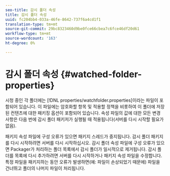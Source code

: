 ```yaml
---
seo-title: 감시 폴더 속성
title: 감시 폴더 속성
uuid: fc204bb4-033a-46fe-8642-737f6a4cd1f1
translation-type: tm+mt
source-git-commit: 29bc8323460d9be0fce66cbea7c6fce46df20d61
workflow-type: tm+mt
source-wordcount: '163'
ht-degree: 0%

---
```



# 감시 폴더 속성 {#watched-folder-properties}

시청 중인 각 폴더에는 [!DNL properties/watchfolder.properties]이라는 파일이 포함되어 있습니다. 이 파일에는 암호화할 항목 및 적용할 정책을 비롯하여 이 폴더에 저장된 컨텐츠에 대한 패키징 옵션이 포함되어 있습니다. 속성 파일의 값에 대한 모든 변경 사항은 다음 번에 감시 폴더 패키저가 실행될 때 적용됩니다(서버를 다시 시작할 필요가 없음).

패키지 속성 파일에 구성 오류가 있으면 패키지 스레드가 중지됩니다. 감시 폴더 패키지를 다시 시작하려면 서버를 다시 시작하십시오. 감시 폴더 속성 파일에 구성 오류가 있으면 Packager가 처리하는 폴더 목록에서 감시 폴더가 일시적으로 제거됩니다. 감시 폴더를 목록에 다시 추가하려면 서버를 다시 시작하거나 패키지 속성 파일을 수정합니다. 특정 파일을 패키지하는 동안 오류가 발생하면(예: 파일이 손상되었기 때문에) 파일을 건너뛰고 폴더의 나머지 파일이 처리됩니다.
